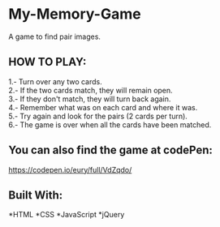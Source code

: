 # My-Memory-Game

A game to find pair images.

## HOW TO PLAY:

1.- Turn over any two cards.<br>
2.- If the two cards match, they will remain open.<br>
3.- If they don't match, they will turn back again.<br>
4.- Remember what was on each card and where it was.<br>
5.- Try again and look for the pairs (2 cards per turn).<br>
6.- The game is over when all the cards have been matched.<br>


## You can also find the game at codePen:

https://codepen.io/eury/full/VdZqdo/

## Built With:

*HTML
*CSS
*JavaScript
*jQuery



